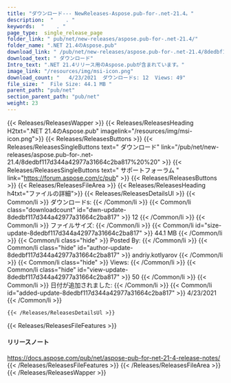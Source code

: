 ```yaml
---
title: "ダウンロード--- NewReleases-Aspose.pub-for-.net-21.4。" 
description:  "    . " 
keywords:  "    . " 
page_type:  single_release_page
folder_link: " pub/net/new-releases/aspose.pub-for-.net-21.4/"
folder_name: ".NET 21.4のAspose.pub"
download_link: " /pub/net/new-releases/aspose.pub-for-.net-21.4/8dedbf117d344a42977a31664c2ba817"
download_text: " ダウンロード"
Intro_text: ".NET 21.4リリース用のAspose.pubが含まれています。"
image_link: "/resources/img/msi-icon.png"
download_count: "   4/23/2021  ダウンロードs: 12  Views: 49"
file_size: "  File Size: 44.1 MB "
parent_path: "pub/net"
section_parent_path: "pub/net"
weight: 23
---
```


{{< Releases/ReleasesWapper >}}
  {{< Releases/ReleasesHeading H2txt=".NET 21.4のAspose.pub" imagelink="/resources/img/msi-icon.png">}}
  {{< Releases/ReleasesButtons >}}
    {{< Releases/ReleasesSingleButtons text=" ダウンロード" link="/pub/net/new-releases/aspose.pub-for-.net-21.4/8dedbf117d344a42977a31664c2ba817%20%20" >}}
    {{< Releases/ReleasesSingleButtons text=" サポートフォーラム " link="https://forum.aspose.com/c/pub" >}}
  {{< Releases/ReleasesButtons >}}
  {{< Releases/ReleasesFileArea >}}
    {{< Releases/ReleasesHeading h4txt="ファイルの詳細">}}
    {{< Releases/ReleasesDetailsUl >}}
            {{< Common/li  >}} ダウンロードs: {{< /Common/li >}} 
      {{< Common/li class="downloadcount" id="dwn-update-8dedbf117d344a42977a31664c2ba817" >}} 12 {{< /Common/li >}} 
      {{< Common/li  >}} ファイルサイズ: {{< /Common/li >}} 
      {{< Common/li id="size-update-8dedbf117d344a42977a31664c2ba817" >}} 44.1 MB {{< /Common/li >}} 
      {{< Common/li  class="hide" >}} Posted By: {{< /Common/li >}} 
      {{< Common/li class="hide" id="author-update-8dedbf117d344a42977a31664c2ba817" >}} andriy.kotlyarov {{< /Common/li >}} 
      {{< Common/li class="hide"  >}} Views: {{< /Common/li >}} 
      {{< Common/li class="hide" id="view-update-8dedbf117d344a42977a31664c2ba817" >}} 50 {{< /Common/li >}} 
      {{< Common/li  >}} 日付が追加されました: {{< /Common/li >}} 
      {{< Common/li id="added-update-8dedbf117d344a42977a31664c2ba817" >}} 4/23/2021 {{< /Common/li >}} 

    {{< /Releases/ReleasesDetailsUl >}}

  {{< Releases/ReleasesFileFeatures >}}
      <h4>リリースノート</h4><div><a href="https://docs.aspose.com/pub/net/aspose-pub-for-net-21-4-release-notes/">https://docs.aspose.com/pub/net/aspose-pub-for-net-21-4-release-notes/</a></div>
  {{< /Releases/ReleasesFileFeatures >}}
 {{< /Releases/ReleasesFileArea >}}
{{< /Releases/ReleasesWapper >}}


